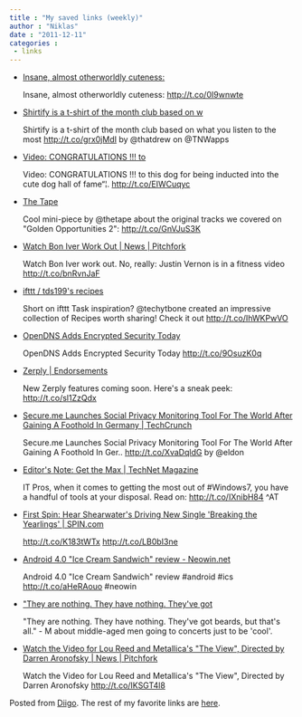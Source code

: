 ```yaml
---
title : "My saved links (weekly)"
author : "Niklas"
date : "2011-12-11"
categories : 
 - links
---
```


- [Insane, almost otherworldly cuteness:](http://gifs.gifbin.com/022010/1267379317_cute_baby_otter.gif)
    
    Insane, almost otherworldly cuteness: http://t.co/0I9wnwte
    
- [Shirtify is a t-shirt of the month club based on w](http://t.co/grx0jMdI)
    
    Shirtify is a t-shirt of the month club based on what you listen to the most http://t.co/grx0jMdI by @thatdrew on @TNWapps
    
- [Video: CONGRATULATIONS !!! to](http://t.co/EIWCuqyc)
    
    Video: CONGRATULATIONS !!! to this dog for being inducted into the cute dog hall of fame“¦. http://t.co/EIWCuqyc
    
- [The Tape](http://www.thetape.us/?p=1083)
    
    Cool mini-piece by @thetape about the original tracks we covered on "Golden Opportunities 2": http://t.co/GnVJuS3K
    
- [Watch Bon Iver Work Out | News | Pitchfork](http://www.pitchfork.com/news/44842-watch-bon-iver-work-out)
    
    Watch Bon Iver work out. No, really: Justin Vernon is in a fitness video http://t.co/bnRvnJaF
    
- [ifttt / tds199's recipes](http://ifttt.com/people/tds199)
    
    Short on ifttt Task inspiration? @techytbone created an impressive collection of Recipes worth sharing! Check it out http://t.co/IhWKPwVO
    
- [OpenDNS Adds Encrypted Security Today](http://www.readwriteweb.com/enterprise/2011/12/opendns-adds-encrypted-securit.php)
    
    OpenDNS Adds Encrypted Security Today http://t.co/9OsuzK0q
    
- [Zerply | Endorsements](http://zerply.com/raychan/endorse)
    
    New Zerply features coming soon. Here's a sneak peek: http://t.co/sl1ZzQdx
    
- [Secure.me Launches Social Privacy Monitoring Tool For The World After Gaining A Foothold In Germany | TechCrunch](http://techcrunch.com/2011/12/05/secure-me)
    
    Secure.me Launches Social Privacy Monitoring Tool For The World After Gaining A Foothold In Ger.. http://t.co/XvaDqldG by @eldon
    
- [Editor's Note: Get the Max | TechNet Magazine](http://technet.microsoft.com/en-us/magazine/hh641409.aspx)
    
    IT Pros, when it comes to getting the most out of #Windows7, you have a handful of tools at your disposal. Read on: http://t.co/IXnibH84 ^AT
    
    
- [First Spin: Hear Shearwater's Driving New Single 'Breaking the Yearlings' | SPIN.com](http://www.spin.com/articles/first-spin-hear-shearwaters-driving-new-single-breaking-yearlings)
    
    http://t.co/K183tWTx http://t.co/LB0bI3ne
    
- [Android 4.0 "Ice Cream Sandwich" review - Neowin.net](http://www.neowin.net/news/android-40-ice-cream-sandwich-review?utm_source=twitterfeed&utm_medium=twitter)
    
    Android 4.0 "Ice Cream Sandwich" review #android #ics http://t.co/aHeRAouo #neowin
    
    
- ["They are nothing. They have nothing. They've got](http://www.diigo.com/item/note/yyfb/kiyx)
    
    "They are nothing. They have nothing. They've got beards, but that's all." - M about middle-aged men going to concerts just to be 'cool'.
    
- [Watch the Video for Lou Reed and Metallica's "The View", Directed by Darren Aronofsky | News | Pitchfork](http://www.pitchfork.com/news/44806-watch-the-video-for-lou-reed-and-metallicas-the-view-directed-by-darren-aronofsky)
    
    Watch the Video for Lou Reed and Metallica's "The View", Directed by Darren Aronofsky http://t.co/IKSGT4l8
    

Posted from [Diigo](http://www.diigo.com). The rest of my favorite links are [here](http://www.diigo.com/user/npivic).
